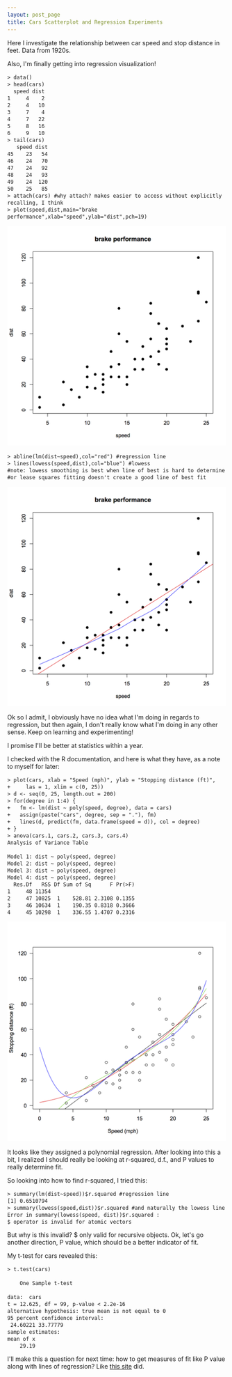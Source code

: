 ```yaml
---
layout: post_page
title: Cars Scatterplot and Regression Experiments
---
```


Here I investigate the relationship between car speed and stop distance in feet. Data from 1920s.

Also, I'm finally getting into regression visualization!

	> data()
	> head(cars)
	  speed dist
	1     4    2
	2     4   10
	3     7    4
	4     7   22
	5     8   16
	6     9   10
	> tail(cars)
	   speed dist
	45    23   54
	46    24   70
	47    24   92
	48    24   93
	49    24  120
	50    25   85
	> attach(cars) #why attach? makes easier to access without explicitly recalling, I think
	> plot(speed,dist,main="brake performance",xlab="speed",ylab="dist",pch=19)

![Scatterplot](/images/breakperformance.png)

	> abline(lm(dist~speed),col="red") #regression line
	> lines(lowess(speed,dist),col="blue") #lowess
	#note: lowess smoothing is best when line of best is hard to determine
	#or lease squares fitting doesn't create a good line of best fit

![Scatterplot](/images/BPregression.png)

Ok so I admit, I obviously have no idea what I'm doing in regards to regression, but then again, I don't really know what I'm doing in any other sense. Keep on learning and experimenting!

I promise I'll be better at statistics within a year.

I checked with the R documentation, and here is what they have, as a note to myself for later:

	> plot(cars, xlab = "Speed (mph)", ylab = "Stopping distance (ft)",
	+     las = 1, xlim = c(0, 25))
	> d <- seq(0, 25, length.out = 200)
	> for(degree in 1:4) {
	+   fm <- lm(dist ~ poly(speed, degree), data = cars)
	+   assign(paste("cars", degree, sep = "."), fm)
	+   lines(d, predict(fm, data.frame(speed = d)), col = degree)
	+ }
	> anova(cars.1, cars.2, cars.3, cars.4)
	Analysis of Variance Table

	Model 1: dist ~ poly(speed, degree)
	Model 2: dist ~ poly(speed, degree)
	Model 3: dist ~ poly(speed, degree)
	Model 4: dist ~ poly(speed, degree)
	  Res.Df   RSS Df Sum of Sq      F Pr(>F)
	1     48 11354                           
	2     47 10825  1    528.81 2.3108 0.1355
	3     46 10634  1    190.35 0.8318 0.3666
	4     45 10298  1    336.55 1.4707 0.2316

![Scatterplot](/images/bpregression4.png)

It looks like they assigned a polynomial regression. After looking into this a bit, I realized I should really be looking at r-squared, d.f., and P values to really determine fit.

So looking into how to find r-squared, I tried this:

	> summary(lm(dist~speed))$r.squared #regression line
	[1] 0.6510794
	> summary(lowess(speed,dist))$r.squared #and naturally the lowess line
	Error in summary(lowess(speed, dist))$r.squared : 
  	$ operator is invalid for atomic vectors 

But why is this invalid? $ only valid for recursive objects. Ok, let's go another direction, P value, which should be a better indicator of fit.

My t-test for cars revealed this:

	> t.test(cars)

		One Sample t-test

	data:  cars
	t = 12.625, df = 99, p-value < 2.2e-16
	alternative hypothesis: true mean is not equal to 0
	95 percent confidence interval:
	 24.60221 33.77779
	sample estimates:
	mean of x 
	    29.19 

I'll make this a question for next time: how to get measures of fit like P value along with lines of regression? Like [this site](http://www.dmi.units.it/~inverniz/adir/statcurvreg.html) did.

